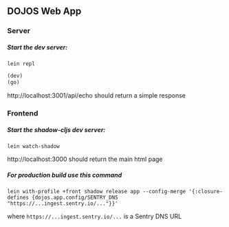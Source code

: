 ## **DOJOS Web App**

### Server

##### Start the dev server:
`lein repl`

```clojure 
(dev)
(go)
```

http://localhost:3001/api/echo should return a simple response



### Frontend

##### Start the shadow-cljs dev server:

`lein watch-shadow`

http://localhost:3000 should return the main html page

##### For production build use this command

`lein with-profile +front shadow release app --config-merge '{:closure-defines {dojos.app.config/SENTRY_DNS "https://...ingest.sentry.io/..."}}'`

where `https://...ingest.sentry.io/...` is a Sentry DNS URL
